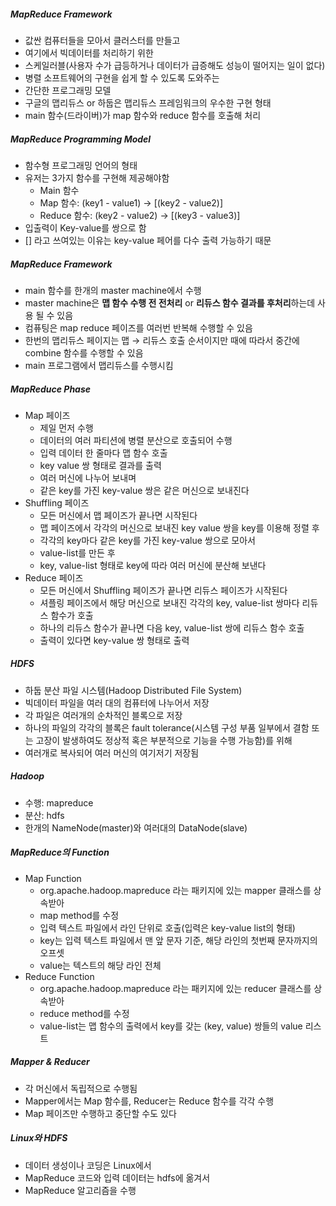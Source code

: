 ##### MapReduce Framework

- 값싼 컴퓨터들을 모아서 클러스터를 만들고
- 여기에서 빅데이터를 처리하기 위한
- 스케일러블(사용자 수가 급등하거나 데이터가 급증해도 성능이 떨어지는 일이 없다)
- 병렬 소프트웨어의 구현을 쉽게 할 수 있도록 도와주는
- 간단한 프로그래밍 모델
- 구글의 맵리듀스 or 하둡은 맵리듀스 프레임워크의 우수한 구현 형태
- main 함수(드라이버)가 map 함수와 reduce 함수를 호출해 처리





##### MapReduce Programming Model

- 함수형 프로그래밍 언어의 형태
- 유저는 3가지 함수를 구현해 제공해야함
  - Main 함수
  - Map 함수: (key1 - value1) → [(key2 - value2)]
  - Reduce 함수: (key2 - value2) → [(key3 - value3)]
- 입출력이 Key-value를 쌍으로 함
- [] 라고 쓰여있는 이유는 key-value 페어를 다수 출력 가능하기 때문





##### MapReduce Framework

- main 함수를 한개의 master machine에서 수행
- master machine은 **맵 함수 수행 전 전처리** or **리듀스 함수 결과를 후처리**하는데 사용 될 수 있음
- 컴퓨팅은 map reduce 페이즈를 여러번 반복해 수행할 수 있음
- 한번의 맵리듀스 페이지는 맵 → 리듀스 호출 순서이지만 때에 따라서 중간에 combine 함수를 수행할 수 있음
- main 프로그램에서 맵리듀스를 수행시킴





##### MapReduce Phase

- Map 페이즈
  - 제일 먼저 수행
  - 데이터의 여러 파티션에 병렬 분산으로 호출되어 수행
  - 입력 데이터 한 줄마다 맵 함수 호출
  - key value 쌍 형태로 결과를 출력
  - 여러 머신에 나누어 보내며
  - 같은 key를 가진 key-value 쌍은 같은 머신으로 보내진다
- Shuffling 페이즈
  - 모든 머신에서 맵 페이즈가 끝나면 시작된다
  - 맵 페이즈에서 각각의 머신으로 보내진 key value 쌍을 key를 이용해 정렬 후
  - 각각의 key마다 같은 key를 가진 key-value 쌍으로 모아서
  - value-list를 만든 후
  - key, value-list 형태로 key에 따라 여러 머신에 분산해 보낸다
- Reduce 페이즈
  - 모든 머신에서 Shuffling 페이즈가 끝나면 리듀스 페이즈가 시작된다
  - 셔플링 페이즈에서 해당 머신으로 보내진 각각의 key, value-list 쌍마다 리듀스 함수가 호출
  - 하나의 리듀스 함수가 끝나면 다음 key, value-list 쌍에 리듀스 함수 호출
  - 출력이 있다면 key-value 쌍 형태로 출력





##### HDFS

- 하둡 분산 파일 시스템(Hadoop Distributed File System)
- 빅데이터 파일을 여러 대의 컴퓨터에 나누어서 저장
- 각 파일은 여러개의 순차적인 블록으로 저장
- 하나의 파일의 각각의 블록은 fault tolerance(시스템 구성 부품 일부에서 결함 또는 고장이 발생하여도 정상적 혹은 부분적으로 기능을 수행 가능함)를 위해
- 여러개로 복사되어 여러 머신의 여기저기 저장됨





##### Hadoop

- 수행:  mapreduce
- 분산: hdfs
- 한개의 NameNode(master)와 여러대의 DataNode(slave)





##### MapReduce의 Function

- Map Function
  - org.apache.hadoop.mapreduce 라는 패키지에 있는 mapper 클래스를 상속받아
  - map method를 수정
  - 입력 텍스트 파일에서 라인 단위로 호출(입력은 key-value list의 형태)
  - key는 입력 텍스트 파일에서 맨 앞 문자 기준, 해당 라인의 첫번째 문자까지의 오프셋
  - value는 텍스트의 해당 라인 전체
- Reduce Function
  - org.apache.hadoop.mapreduce 라는 패키지에 있는 reducer 클래스를 상속받아
  - reduce method를 수정
  - value-list는 맵 함수의 출력에서 key를 갖는 (key, value) 쌍들의 value 리스트





##### Mapper & Reducer

- 각 머신에서 독립적으로 수행됨
- Mapper에서는 Map 함수를, Reducer는 Reduce 함수를 각각 수행
- Map 페이즈만 수행하고 중단할 수도 있다



##### Linux와 HDFS

- 데이터 생성이나 코딩은 Linux에서
- MapReduce 코드와 입력 데이터는 hdfs에 옮겨서
- MapReduce 알고리즘을 수행